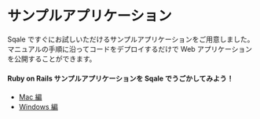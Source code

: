 # サンプルアプリケーション

Sqale ですぐにお試しいただけるサンプルアプリケーションをご用意しました。  
マニュアルの手順に沿ってコードをデプロイするだけで Web アプリケーションを公開することができます。

#### Ruby on Rails サンプルアプリケーションを Sqale でうごかしてみよう！

 * [Mac 編](https://sqale.jp/support/manual/sample-rails-sftp-mac)
 * [Windows 編](https://sqale.jp/support/manual/sample-rails-sftp-win)